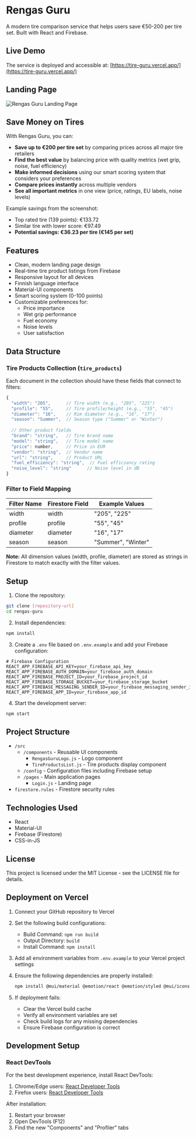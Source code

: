 # Rengas Guru

A modern tire comparison service that helps users save €50-200 per tire set. Built with React and Firebase.

## Live Demo

The service is deployed and accessible at: [https://tire-guru.vercel.app/](https://tire-guru.vercel.app/)

## Landing Page

![Rengas Guru Landing Page](landing-page.png)

## Save Money on Tires

With Rengas Guru, you can:
- **Save up to €200 per tire set** by comparing prices across all major tire retailers
- **Find the best value** by balancing price with quality metrics (wet grip, noise, fuel efficiency)
- **Make informed decisions** using our smart scoring system that considers your preferences
- **Compare prices instantly** across multiple vendors
- **See all important metrics** in one view (price, ratings, EU labels, noise levels)

Example savings from the screenshot:
- Top rated tire (139 points): €133.72
- Similar tire with lower score: €97.49
- **Potential savings: €36.23 per tire (€145 per set)**

## Features

- Clean, modern landing page design
- Real-time tire product listings from Firebase
- Responsive layout for all devices
- Finnish language interface
- Material-UI components
- Smart scoring system (0-100 points)
- Customizable preferences for:
  - Price importance
  - Wet grip performance
  - Fuel economy
  - Noise levels
  - User satisfaction

## Data Structure

### Tire Products Collection (`tire_products`)

Each document in the collection should have these fields that connect to filters:

```javascript
{
  "width": "205",      // Tire width (e.g., "205", "225")
  "profile": "55",     // Tire profile/height (e.g., "55", "45")
  "diameter": "16",    // Rim diameter (e.g., "16", "17")
  "season": "Summer",  // Season type ("Summer" or "Winter")
  
  // Other product fields
  "brand": "string",   // Tire brand name
  "model": "string",   // Tire model name
  "price": number,     // Price in EUR
  "vendor": "string",  // Vendor name
  "url": "string",     // Product URL
  "fuel_efficiency": "string",  // Fuel efficiency rating
  "noise_level": "string"      // Noise level in dB
}
```

### Filter to Field Mapping

| Filter Name | Firestore Field | Example Values |
|------------|----------------|----------------|
| width      | width          | "205", "225"   |
| profile    | profile        | "55", "45"     |
| diameter   | diameter       | "16", "17"     |
| season     | season         | "Summer", "Winter" |

**Note:** All dimension values (width, profile, diameter) are stored as strings in Firestore to match exactly with the filter values.

## Setup

1. Clone the repository:
```bash
git clone [repository-url]
cd rengas-guru
```

2. Install dependencies:
```bash
npm install
```

3. Create a `.env` file based on `.env.example` and add your Firebase configuration:
```env
# Firebase Configuration
REACT_APP_FIREBASE_API_KEY=your_firebase_api_key
REACT_APP_FIREBASE_AUTH_DOMAIN=your_firebase_auth_domain
REACT_APP_FIREBASE_PROJECT_ID=your_firebase_project_id
REACT_APP_FIREBASE_STORAGE_BUCKET=your_firebase_storage_bucket
REACT_APP_FIREBASE_MESSAGING_SENDER_ID=your_firebase_messaging_sender_id
REACT_APP_FIREBASE_APP_ID=your_firebase_app_id
```

4. Start the development server:
```bash
npm start
```

## Project Structure

- `/src`
  - `/components` - Reusable UI components
    - `RengasGuruLogo.js` - Logo component
    - `TireProductsList.js` - Tire products display component
  - `/config` - Configuration files including Firebase setup
  - `/pages` - Main application pages
    - `Login.js` - Landing page
- `firestore.rules` - Firestore security rules

## Technologies Used

- React
- Material-UI
- Firebase (Firestore)
- CSS-in-JS

## License

This project is licensed under the MIT License - see the LICENSE file for details.

## Deployment on Vercel

1. Connect your GitHub repository to Vercel
2. Set the following build configurations:
   - Build Command: `npm run build`
   - Output Directory: `build`
   - Install Command: `npm install`

3. Add all environment variables from `.env.example` to your Vercel project settings

4. Ensure the following dependencies are properly installed:
   ```bash
   npm install @mui/material @emotion/react @emotion/styled @mui/icons-material firebase
   ```

5. If deployment fails:
   - Clear the Vercel build cache
   - Verify all environment variables are set
   - Check build logs for any missing dependencies
   - Ensure Firebase configuration is correct

## Development Setup

### React DevTools

For the best development experience, install React DevTools:

1. Chrome/Edge users: [React Developer Tools](https://chrome.google.com/webstore/detail/react-developer-tools/fmkadmapgofadopljbjfkapdkoienihi)
2. Firefox users: [React Developer Tools](https://addons.mozilla.org/en-US/firefox/addon/react-devtools/)

After installation:
1. Restart your browser
2. Open DevTools (F12)
3. Find the new "Components" and "Profiler" tabs
